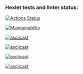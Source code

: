 ### Hexlet tests and linter status:
[![Actions Status](https://github.com/bril95/frontend-project-44/workflows/hexlet-check/badge.svg)](https://github.com/bril95/frontend-project-44/actions)

[![Maintainability](https://api.codeclimate.com/v1/badges/7c2e1ead0f5088d13de0/maintainability)](https://codeclimate.com/github/bril95/frontend-project-44/maintainability)

[![asciicast](https://asciinema.org/a/9QIydR3mpXLtRM4g9W0b5Vnmi.svg)](https://asciinema.org/a/9QIydR3mpXLtRM4g9W0b5Vnmi)

[![asciicast](https://asciinema.org/a/y3lkCjI7AZFymkPkaSyFw8Jdr.svg)](https://asciinema.org/a/y3lkCjI7AZFymkPkaSyFw8Jdr)

[![asciicast](https://asciinema.org/a/sqZOaB3vbobC9Fqfs2MKlP4xM.svg)](https://asciinema.org/a/sqZOaB3vbobC9Fqfs2MKlP4xM)

[![asciicast](https://asciinema.org/a/rxr9dydxFuWz6ezIqlqdG6HyV.svg)](https://asciinema.org/a/rxr9dydxFuWz6ezIqlqdG6HyV)
